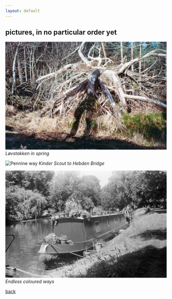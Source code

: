```yaml
---
layout: default
---
```


## pictures, in no particular order yet 

![tree shadow](./assets/img/tree_shaow.jpg)
*Løvstakken in spring*

![Pennine way](./assets/img/along_the_pennine_way.png)
*Kinder Scout to Hebden Bridge*

![cam ely](./assets/img/cam_ely.jpg)
*Endless coloured ways*

[back](./)
